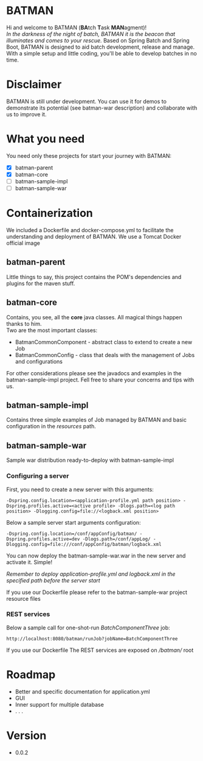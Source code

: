 # BATMAN
Hi and welcome to BATMAN (**BA**tch **T**ask **MAN**agment)!  
*In the darkness of the night of batch, BATMAN it is the beacon that illuminates and comes to your rescue.*
Based on Spring Batch and Spring Boot, BATMAN is designed to aid batch development, release and manage.
With a simple setup and little coding, you'll be able to develop batches in no time.

# Disclaimer
BATMAN is still under development.
You can use it for demos to demonstrate its potential (see batman-war description) and collaborate with us to improve it.

# What you need
You need only these projects for start your journey with BATMAN:

- [x] batman-parent
- [x] batman-core
- [ ] batman-sample-impl
- [ ] batman-sample-war

# Containerization
We included a Dockerfile and docker-compose.yml to facilitate the understanding and deployment of BATMAN. We use a Tomcat Docker official image

## batman-parent
Little things to say, this project contains the POM's dependencies and plugins for the maven stuff.

## batman-core
Contains, you see, all the **core** java classes. All magical things happen thanks to him.  
Two are the most important classes:

 - BatmanCommonComponent - abstract class to extend to create a new Job
 - BatmanCommonConfig - class that deals with the management of Jobs and configurations

For other considerations please see the javadocs and examples in the batman-sample-impl project.
Fell free to share your concerns and tips with us.

## batman-sample-impl
Contains three simple examples of Job managed by BATMAN and basic configuration in the *resources* path.

## batman-sample-war
Sample war distribution ready-to-deploy with batman-sample-impl

### Configuring a server
First, you need to create a new server with this arguments:

	-Dspring.config.location=<application-profile.yml path position> -Dspring.profiles.active=<active profile> -Dlogs.path=<log path position> -Dlogging.config=file://<logback.xml position>
Below a sample server start arguments configuration:

	-Dspring.config.location=/conf/appConfig/batman/ -Dspring.profiles.active=dev -Dlogs.path=/conf/appLog/ -Dlogging.config=file:///conf/appConfig/batman/logback.xml

You can now deploy the batman-sample-war.war in the new server and activate it. Simple!

*Remember to deploy application-profile.yml and logback.xml in the specified path before the server start*

If you use our Dockerfile please refer to the batman-sample-war project resource files

### REST services
Below a sample call for one-shot-run *BatchComponentThree* job:

	http://localhost:8080/batman/runJob?jobName=BatchComponentThree

If you use our Dockerfile The REST services are exposed on */batman/* root

# Roadmap

- Better and specific documentation for application.yml
- GUI
- Inner support for multiple database
- . . .

# Version

 - 0.0.2